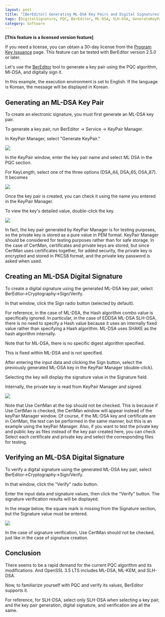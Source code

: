 ```yaml
---
layout: post
title: "[BerEditor] Generating ML-DSA Key Pairs and Digital Signatures"
tags: [DigitalSignature, PQC, BerEditor, ML-DSA, SLH-DSA, GenerateKeyPair]
category: Software
---
```


**\[This feature is a licensed version feature\]**

If you need a license, you can obtain a 30-day license from the [Program Key Issuance](https://jykim74.mycafe24.com/user_reg.php) page.
This feature can be tested with BerEditor version 2.5.0 or later.

Let's use the [BerEditor](https://jykim74.tistory.com/36) tool to generate a key pair using the PQC algorithm, Ml-DSA, and digitally sign it.

In this example, the execution environment is set to English. If the language is Korean, the message will be displayed in Korean.

## Generating an ML-DSA Key Pair

To create an electronic signature, you must first generate an ML-DSA key pair.

To generate a key pair, run BerEditor -> Service -> KeyPair Manager.

In KeyPair Manager, select "Generate KeyPair."

<img src="https://img1.daumcdn.net/thumb/R1280x0/?scode=mtistory2&fname=https%3A%2F%2Fblog.kakaocdn.net%2Fdna%2FrvtR5%2FdJMb9W6uCWR%2FAAAAAAAAAAAAAAAAAAAAAHb2UxFj3oCyUdB38qY8RXv4jFMFE-zEqRVZ7del4zHt%2Fimg.png%3Fcredential%3DyqXZFxpELC7KVnFOS48ylbz2pIh7yKj8%26expires%3D1761922799%26allow_ip%3D%26allow_referer%3D%26signature%3DhUO%252B67IBmavuO%252BsyMHw50k0uxY4%253D">

In the KeyPair window, enter the key pair name and select ML DSA in the PQC section.

For KeyLength, select one of the three options (DSA\_44, DSA\_65, DSA\_87). It becomes

<img src="https://img1.daumcdn.net/thumb/R1280x0/?scode=mtistory2&fname=https%3A%2F%2Fblog.kakaocdn.net%2Fdna%2Fqdeyi%2FdJMb9PTT0K4%2FAAAAAAAAAAAAAAAAAAAAAJRA_RsH7Uz2KZPUIiKoHAU_UTW5tpfibIStYu56XI7x%2Fimg.png%3Fcredential%3DyqXZFxpELC7KVnFOS48ylbz2pIh7yKj8%26expires%3D1761922799%26allow_ip%3D%26allow_referer%3D%26signature%3D%252FnJNwselnDtzZ4NHPaO2I9%252BQxiQ%253D">


Once the key pair is created, you can check it using the name you entered in the KeyPair Manager.

To view the key's detailed value, double-click the key.

<img src="https://img1.daumcdn.net/thumb/R1280x0/?scode=mtistory2&fname=https%3A%2F%2Fblog.kakaocdn.net%2Fdna%2Fewxg3Z%2FdJMb9OAGMNz%2FAAAAAAAAAAAAAAAAAAAAAP2mUw6n37wtFkegQ1Ti2ldZnl9PM-9j34T16vuHbErL%2Fimg.png%3Fcredential%3DyqXZFxpELC7KVnFOS48ylbz2pIh7yKj8%26expires%3D1761922799%26allow_ip%3D%26allow_referer%3D%26signature%3DGir%252BL3FPsSN29Rr4N6rnnEFGsA8%253D">

In fact, the key pair generated by KeyPair Manager is for testing purposes, so the private key is stored as a pure value in PEM format. KeyPair Manager should be considered for testing purposes rather than for safe storage.
In the case of CertMan, certificates and private keys are stored, but since CertMan uses certificates together, for added security, the private key is encrypted and stored in PKCS8 format, and the private key password is asked when used.

## Creating an ML-DSA Digital Signature

To create a digital signature using the generated ML-DSA key pair, select BerEditor->Cryptography->Sign/Verify.

In that window, click the Sign radio button (selected by default).

For reference, in the case of ML-DSA, the Hash algorithm combo value is specifically ignored. In particular, in the case of EDDSA ML-DSA SLH-DSA, there is no need to specify a Hash value because it uses an internally fixed value rather than specifying a Hash algorithm. ML-DSA uses SHAKE as the hash algorithm internally.

Note that for ML-DSA, there is no specific digest algorithm specified.

This is fixed within ML-DSA and is not specified.

After entering the input data and clicking the Sign button, select the previously generated ML-DSA key in the KeyPair Manager (double-click).

Selecting the key will display the signature value in the Signature field.

Internally, the private key is read from KeyPair Manager and signed.

<img src="https://img1.daumcdn.net/thumb/R1280x0/?scode=mtistory2&fname=https%3A%2F%2Fblog.kakaocdn.net%2Fdna%2FbzgQX7%2FdJMb9jtRBBF%2FAAAAAAAAAAAAAAAAAAAAAI_AFpHBUCTd28sqJ10K72_eoiOheQlPe2AmWKCN21tz%2Fimg.png%3Fcredential%3DyqXZFxpELC7KVnFOS48ylbz2pIh7yKj8%26expires%3D1761922799%26allow_ip%3D%26allow_referer%3D%26signature%3DqNPLcy8uaEbTmPgcoXQk%252B%252Bb7df0%253D">

Note that Use CertMan at the top should not be checked. This is because if Use CertMan is checked, the CertMan window will appear instead of the keyPair Manager window. Of course, if the ML-DSA key and certificate are in CertMan, the test can be performed in the same manner, but this is an example using the keyPair Manager. Also, if you want to test the private key and public key as files instead of the key pair created here, you can check Select each certificate and private key and select the corresponding files for testing.

## Verifying an ML-DSA Digital Signature

To verify a digital signature using the generated ML-DSA key pair, select BerEditor->Cryptography->Sign/Verify.

In that window, click the "Verify" radio button.

Enter the input data and signature values, then click the "Verify" button. The signature verification results will be displayed.

In the image below, the square mark is missing from the Signature section, but the Signature value must be entered.

<img src="https://img1.daumcdn.net/thumb/R1280x0/?scode=mtistory2&fname=https%3A%2F%2Fblog.kakaocdn.net%2Fdna%2FpN2EU%2FdJMb9bWTUlS%2FAAAAAAAAAAAAAAAAAAAAADUb3i_mdIv_MN4epRUhY5gc-xT9aKXFjr2oh66J7LBq%2Fimg.png%3Fcredential%3DyqXZFxpELC7KVnFOS48ylbz2pIh7yKj8%26expires%3D1761922799%26allow_ip%3D%26allow_referer%3D%26signature%3D96QVWAHBswbYkXW6B001C%252FKRdDI%253D">

In the case of signature verification, Use CertMan should not be checked, just like in the case of signature creation.

## Conclusion

There seems to be a rapid demand for the current PQC algorithm and its modifications.
And OpenSSL 3.5 LTS includes ML-DSA, ML-KEM, and SLH-DSA.

Now, to familiarize yourself with PQC and verify its values, BerEditor supports it.

For reference, for SLH-DSA, select only SLH-DSA when selecting a key pair, and the key pair generation, digital signature, and verification are all the same.
